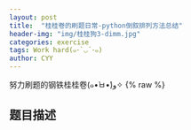 ```yaml
---
layout: post
title:  "桂桂卷的刷题日常-python倒叙排列方法总结"
header-img: "img/桂桂狗3-dimm.jpg"
categories: exercise
tags: Work hard(๑･`◡´･๑)
author: CYY
---
```


努力刷题的钢铁桂桂卷(๑•̀ㅂ•́)و✧
{% raw %}

## 题目描述
